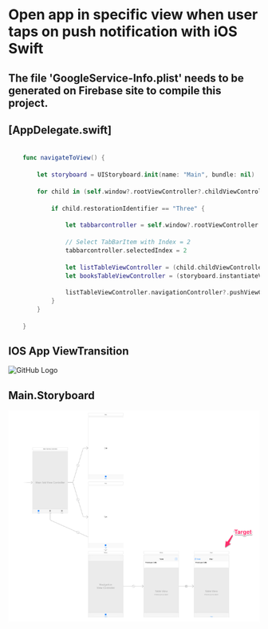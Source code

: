 # Open app in specific view when user taps on push notification with iOS Swift

## The file 'GoogleService-Info.plist' needs to be generated on Firebase site to compile this project.

## [AppDelegate.swift]

```swift
       
    func navigateToView() {
        
        let storyboard = UIStoryboard.init(name: "Main", bundle: nil)
        
        for child in (self.window?.rootViewController?.childViewControllers)! {
            
            if child.restorationIdentifier == "Three" {
                
                let tabbarcontroller = self.window?.rootViewController as! MainTabViewController
                
                // Select TabBarItem with Index = 2
                tabbarcontroller.selectedIndex = 2
                
                let listTableViewController = (child.childViewControllers[0]) as! ListTableViewController
                let booksTableViewController = (storyboard.instantiateViewController(withIdentifier: "Four")) as! BooksTableViewController
                
                listTableViewController.navigationController?.pushViewController(booksTableViewController, animated: true)
            }
        }
        
    }

```
## IOS App ViewTransition

![GitHub Logo](https://raw.githubusercontent.com/mariohercules/ios-notification/master/TestNotification/Resourses/push_view.gif)


## Main.Storyboard

![GitHub Logo](https://raw.githubusercontent.com/mariohercules/ios-notification/master/TestNotification/Resourses/Main_storyboard.png)

